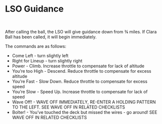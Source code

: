 # LSO Guidance

<br>

After calling the ball, the LSO will give guidance down from ¾ miles. If Clara Ball has been called, it will begin immediately.

The commands are as follows:

- Come Left - turn slightly left
- Right for Lineup - turn slightly right
- Power - Climb. Increase throttle to compensate for lack of altitude
- You’re too High - Descend. Reduce throttle to compensate for excess altitude
- You’re Fast - Slow Down. Reduce throttle to compensate for excess speed
- You’re Slow - Speed Up. Increase throttle to compensate for lack of speed
- Wave Off! - WAVE OFF IMMEDIATELY, RE-ENTER A HOLDING PATTERN TO THE LEFT. SEE WAVE OFF IN RELATED CHECKLISTS
- Bolter! - You’ve touched the deck but missed the wires - go around! SEE WAVE OFF IN RELATED CHECKLISTS

<br>
